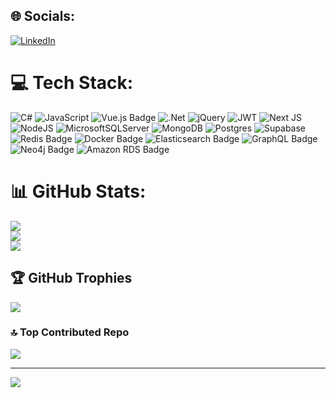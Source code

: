 
## 🌐 Socials:
[![LinkedIn](https://img.shields.io/badge/LinkedIn-%230077B5.svg?logo=linkedin&logoColor=white)](https://linkedin.com/in/fatih-serhat-turan-4b3bb1146) 

# 💻 Tech Stack:
![C#](https://img.shields.io/badge/c%23-%23239120.svg?style=for-the-badge&logo=csharp&logoColor=white) ![JavaScript](https://img.shields.io/badge/javascript-%23323330.svg?style=for-the-badge&logo=javascript&logoColor=%23F7DF1E) ![Vue.js Badge](https://img.shields.io/badge/Vue.js-4FC08D?logo=vuedotjs&logoColor=fff&style=for-the-badge) ![.Net](https://img.shields.io/badge/.NET-5C2D91?style=for-the-badge&logo=.net&logoColor=white) ![jQuery](https://img.shields.io/badge/jquery-%230769AD.svg?style=for-the-badge&logo=jquery&logoColor=white) ![JWT](https://img.shields.io/badge/JWT-black?style=for-the-badge&logo=JSON%20web%20tokens) ![Next JS](https://img.shields.io/badge/Next-black?style=for-the-badge&logo=next.js&logoColor=white) ![NodeJS](https://img.shields.io/badge/node.js-6DA55F?style=for-the-badge&logo=node.js&logoColor=white) ![MicrosoftSQLServer](https://img.shields.io/badge/Microsoft%20SQL%20Server-CC2927?style=for-the-badge&logo=microsoft%20sql%20server&logoColor=white) ![MongoDB](https://img.shields.io/badge/MongoDB-%234ea94b.svg?style=for-the-badge&logo=mongodb&logoColor=white) ![Postgres](https://img.shields.io/badge/postgres-%23316192.svg?style=for-the-badge&logo=postgresql&logoColor=white) ![Supabase](https://img.shields.io/badge/Supabase-3ECF8E?style=for-the-badge&logo=supabase&logoColor=white) ![Redis Badge](https://img.shields.io/badge/Redis-DC382D?logo=redis&logoColor=fff&style=for-the-badge) ![Docker Badge](https://img.shields.io/badge/Docker-2496ED?logo=docker&logoColor=fff&style=for-the-badge) ![Elasticsearch Badge](https://img.shields.io/badge/Elasticsearch-005571?logo=elasticsearch&logoColor=fff&style=for-the-badge) ![GraphQL Badge](https://img.shields.io/badge/GraphQL-E10098?logo=graphql&logoColor=fff&style=for-the-badge) ![Neo4j Badge](https://img.shields.io/badge/Neo4j-4581C3?logo=neo4j&logoColor=fff&style=for-the-badge) ![Amazon RDS Badge](https://img.shields.io/badge/Amazon%20RDS-527FFF?logo=amazonrds&logoColor=fff&style=for-the-badge)
# 📊 GitHub Stats:
![](https://github-readme-stats.vercel.app/api?username=fatihserhatturan&theme=dark&hide_border=false&include_all_commits=true&count_private=true)<br/>
![](https://github-readme-streak-stats.herokuapp.com/?user=fatihserhatturan&theme=dark&hide_border=false)<br/>
![](https://github-readme-stats.vercel.app/api/top-langs/?username=fatihserhatturan&theme=dark&hide_border=false&include_all_commits=true&count_private=true&layout=compact)

## 🏆 GitHub Trophies
![](https://github-profile-trophy.vercel.app/?username=fatihserhatturan&theme=gruvbox&no-frame=true&no-bg=true&margin-w=4)

### 🔝 Top Contributed Repo
![](https://github-contributor-stats.vercel.app/api?username=fatihserhatturan&limit=5&theme=dark&combine_all_yearly_contributions=true)

---
[![](https://visitcount.itsvg.in/api?id=fatihserhatturan&icon=0&color=0)](https://visitcount.itsvg.in)

<!-- Proudly created with GPRM ( https://gprm.itsvg.in ) -->
